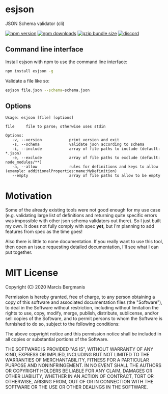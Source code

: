# esjson
JSON Schema validator (cli)

[![npm version](https://img.shields.io/npm/v/esjson.svg?style=flat-square)](https://www.npmjs.com/package/esjson)
[![npm downloads](https://img.shields.io/npm/dm/esjson.svg?style=flat-square)](https://www.npmjs.com/package/esjson)
[![gzip bundle size](https://img.shields.io/bundlephobia/minzip/esjson?style=flat-square)](https://bundlephobia.com/result?p=esjson)
[![discord](https://dcbadge.vercel.app/api/server/a62gfaDW2e?style=flat-square)](https://discord.gg/a62gfaDW2e)


## Command line interface
Install esjson with npm to use the command line interface:

```bash
npm install esjson -g
```

Validate a file like so:

```bash
esjson file.json --schema=schema.json
```

## Options

```
Usage: esjson [file] [options]

file     file to parse; otherwise uses stdin

Options:
   -v, --version            print version and exit
   -s, --schema             validate json according to schema
   -i, --include            array of file paths to include (default: *.json)
   -e, --exclude            array of file paths to exclude (default: node_modules/**)
   -a, --allow              rules for definitions and keys to allow (example: additionalProperties:name:MyDefinition)
   --empty                  array of file paths to allow to be empty
```

# Motivation

Some of the already existing tools were not good enough for my use case (e.g. validating large list of definitions and returning quite specific errors was impossible with other json schema validators out there). So I just built my own. It does not fully comply with spec __yet__, but I'm planning to add features from spec as the time goes!

Also there is little to none documentation. If you really want to use this tool, then open an issue requesting detailed documentation, I'll see what I can put together.

# MIT License
Copyright (C) 2020 Marcis Bergmanis

Permission is hereby granted, free of charge, to any person obtaining a copy of this software and associated documentation files (the "Software"), to deal in the Software without restriction, including without limitation the rights to use, copy, modify, merge, publish, distribute, sublicense, and/or sell copies of the Software, and to permit persons to whom the Software is furnished to do so, subject to the following conditions:

The above copyright notice and this permission notice shall be included in all copies or substantial portions of the Software.

THE SOFTWARE IS PROVIDED "AS IS", WITHOUT WARRANTY OF ANY KIND, EXPRESS OR IMPLIED, INCLUDING BUT NOT LIMITED TO THE WARRANTIES OF MERCHANTABILITY, FITNESS FOR A PARTICULAR PURPOSE AND NONINFRINGEMENT. IN NO EVENT SHALL THE AUTHORS OR COPYRIGHT HOLDERS BE LIABLE FOR ANY CLAIM, DAMAGES OR OTHER LIABILITY, WHETHER IN AN ACTION OF CONTRACT, TORT OR OTHERWISE, ARISING FROM, OUT OF OR IN CONNECTION WITH THE SOFTWARE OR THE USE OR OTHER DEALINGS IN THE SOFTWARE.
